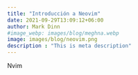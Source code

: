 ```yaml
---
title: "Introducción a Neovim"
date: 2021-09-29T13:09:12+06:00
author: Mark Dinn
#image_webp: images/blog/meghna.webp
image: images/blog/neovim.png
description : "This is meta description"
---
```


Nvim